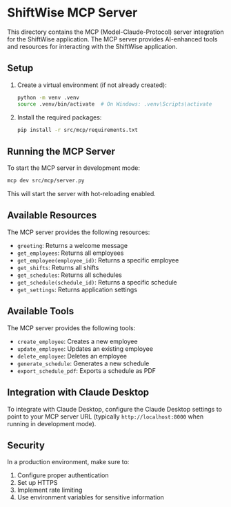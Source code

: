 # ShiftWise MCP Server

This directory contains the MCP (Model-Claude-Protocol) server integration for the ShiftWise application. The MCP server provides AI-enhanced tools and resources for interacting with the ShiftWise application.

## Setup

1. Create a virtual environment (if not already created):
   ```bash
   python -m venv .venv
   source .venv/bin/activate  # On Windows: .venv\Scripts\activate
   ```

2. Install the required packages:
   ```bash
   pip install -r src/mcp/requirements.txt
   ```

## Running the MCP Server

To start the MCP server in development mode:

```bash
mcp dev src/mcp/server.py
```

This will start the server with hot-reloading enabled.

## Available Resources

The MCP server provides the following resources:

- `greeting`: Returns a welcome message
- `get_employees`: Returns all employees
- `get_employee(employee_id)`: Returns a specific employee
- `get_shifts`: Returns all shifts
- `get_schedules`: Returns all schedules
- `get_schedule(schedule_id)`: Returns a specific schedule
- `get_settings`: Returns application settings

## Available Tools

The MCP server provides the following tools:

- `create_employee`: Creates a new employee
- `update_employee`: Updates an existing employee
- `delete_employee`: Deletes an employee
- `generate_schedule`: Generates a new schedule
- `export_schedule_pdf`: Exports a schedule as PDF

## Integration with Claude Desktop

To integrate with Claude Desktop, configure the Claude Desktop settings to point to your MCP server URL (typically `http://localhost:8000` when running in development mode).

## Security

In a production environment, make sure to:

1. Configure proper authentication
2. Set up HTTPS
3. Implement rate limiting
4. Use environment variables for sensitive information 